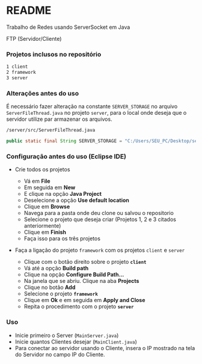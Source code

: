 # README #

Trabalho de Redes usando ServerSocket em Java

FTP (Servidor/Cliente)

### Projetos inclusos no repositório

```sh
1 client
2 framework
3 server
```

### Alterações antes do uso

É necessário fazer alteração na constante `SERVER_STORAGE` no arquivo `ServerFileThread.java` no projeto `server`, para o local onde deseja que o servidor utilize par armazenar os arquivos.

```sh
/server/src/ServerFileThread.java
```

```java
public static final String SERVER_STORAGE = "C:/Users/SEU_PC/Desktop/serverStorage/";
```

### Configuração antes do uso (Eclipse IDE)

- Crie todos os projetos
    * Vá em **File**
    * Em seguida em **New**
    * E clique na opção **Java Project**
    * Deselecione a opção **Use default location**
    * Clique em **Browse**
    * Navega para a pasta onde deu clone ou salvou o repositorio
    * Selecione o projeto que deseja criar (Projetos 1, 2 e 3 citados anteriormente)
    * Clique em **Finish**
    * Faça isso para os três projetos
    

- Faça a ligação do projeto `framework` com os projetos `client` e `server`
    * Clique com o botão direito sobre o projeto **`client`**
    * Vá até a opção **Build path**
    * Clique na opção **Configure Build Path...**
    * Na janela que se abriu. Clique na aba **Projects**
    * Clique no botão **Add**
    * Selecione o projeto **`framework`**
    * Clique em **Ok** e em seguida em **Apply and Close**
    * Repita o procedimento com o projeto **`server`**

### Uso

* Inicie primeiro o Server (`MainServer.java`)
* Inicie quantos Clientes desejar (`MainClient.java`)
* Para conectar ao servidor usando o Cliente, insera o IP mostrado na tela do Servidor no campo IP do Cliente.
